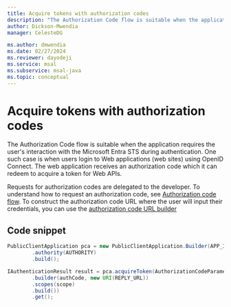 ```yaml
---
title: Acquire tokens with authorization codes
description: "The Authorization Code flow is suitable when the application requires the user's interaction with the Microsoft Entra STS during authentication."
author: Dickson-Mwendia
manager: CelesteDG

ms.author: dmwendia
ms.date: 02/27/2024
ms.reviewer: dayodeji
ms.service: msal
ms.subservice: msal-java
ms.topic: conceptual
---
```


# Acquire tokens with authorization codes

The Authorization Code flow is suitable when the application requires the user's interaction with the Microsoft Entra STS during authentication. One such case is when users login to Web applications (web sites) using OpenID Connect. The web application receives an authorization code which it can redeem to acquire a token for Web APIs.

Requests for authorization codes are delegated to the developer. To understand how to request an authorization code, see [Authorization code flow](/entra/identity-platform/active-directory-protocols-oauth-code). To construct the authorization code URL where the user will input their credentials, you can use the [authorization code URL builder](../advanced/authorization-code-url-builder.md)

## Code snippet

```java
PublicClientApplication pca = new PublicClientApplication.Builder(APP_ID)
        .authority(AUTHORITY)
        .build();

IAuthenticationResult result = pca.acquireToken(AuthorizationCodeParameters
        .builder(authCode, new URI(REPLY_URL))
        .scopes(scope)
        .build())
        .get();
```
